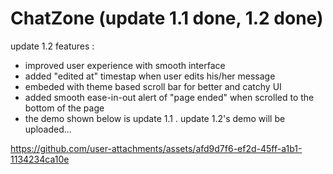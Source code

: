 # ChatZone (update 1.1 done, 1.2 done)

 update 1.2 features :
- improved user experience with smooth interface
-  added "edited at" timestap when user edits his/her message
- embeded with theme based scroll bar for better and catchy UI
- added smooth ease-in-out alert of "page ended" when scrolled to the bottom of the page
- the demo shown below is update 1.1 . update 1.2's demo will be uploaded...

https://github.com/user-attachments/assets/afd9d7f6-ef2d-45ff-a1b1-1134234ca10e




